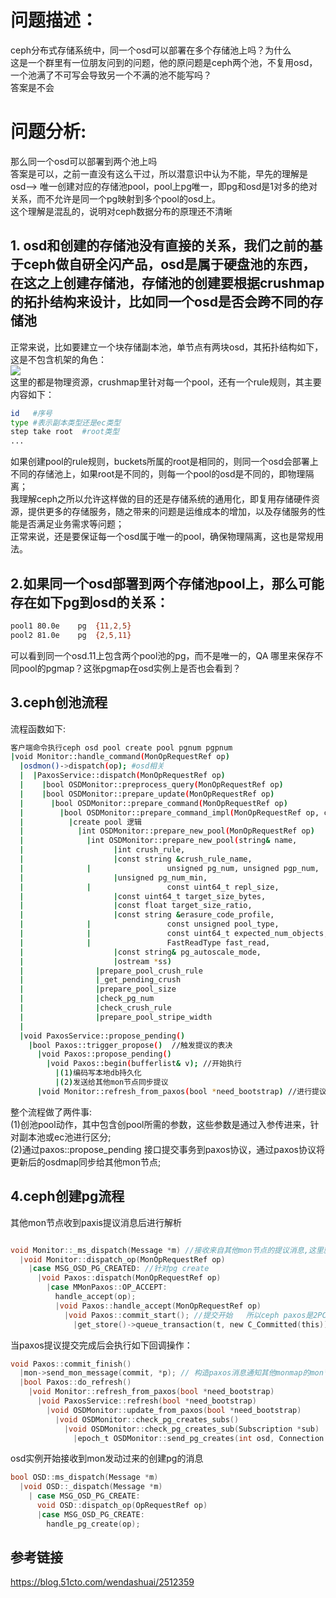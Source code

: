 # 问题描述：  
ceph分布式存储系统中，同一个osd可以部署在多个存储池上吗？为什么    
这是一个群里有一位朋友问到的问题，他的原问题是ceph两个池，不复用osd，一个池满了不可写会导致另一个不满的池不能写吗？    
答案是不会  
  
# 问题分析:    
那么同一个osd可以部署到两个池上吗    
答案是可以，之前一直没有这么干过，所以潜意识中认为不能，早先的理解是osd--> 唯一创建对应的存储池pool，pool上pg唯一，即pg和osd是1对多的绝对关系，而不允许是同一个pg映射到多个pool的osd上。  
这个理解是混乱的，说明对ceph数据分布的原理还不清晰   
  
## 1. osd和创建的存储池没有直接的关系，我们之前的基于ceph做自研全闪产品，osd是属于硬盘池的东西，在这之上创建存储池，存储池的创建要根据crushmap的拓扑结构来设计，比如同一个osd是否会跨不同的存储池  
正常来说，比如要建立一个块存储副本池，单节点有两块osd，其拓扑结构如下，这是不包含机架的角色：    
![](https://github.com/joehou89/ceph_15.2.17_sourcecode_analyse/blob/main/crushmap%E6%8B%93%E6%89%91%E7%BB%93%E6%9E%84.png)    
这里的都是物理资源，crushmap里针对每一个pool，还有一个rule规则，其主要内容如下：  
```sh
id   #序号
type #表示副本类型还是ec类型
step take root  #root类型
...
```    
如果创建pool的rule规则，buckets所属的root是相同的，则同一个osd会部署上不同的存储池上，如果root是不同的，则每一个pool的osd是不同的，即物理隔离；    
我理解ceph之所以允许这样做的目的还是存储系统的通用化，即复用存储硬件资源，提供更多的存储服务，随之带来的问题是运维成本的增加，以及存储服务的性能是否满足业务需求等问题；  
正常来说，还是要保证每一个osd属于唯一的pool，确保物理隔离，这也是常规用法。    
  
## 2.如果同一个osd部署到两个存储池pool上，那么可能存在如下pg到osd的关系：  
```sh  
pool1 80.0e    pg  {11,2,5}
pool2 81.0e    pg  {2,5,11}
```  
可以看到同一个osd.11上包含两个pool池的pg，而不是唯一的，QA 哪里来保存不同pool的pgmap？这张pgmap在osd实例上是否也会看到？    
    
## 3.ceph创池流程  
流程函数如下:  
```sh
客户端命令执行ceph osd pool create pool pgnum pgpnum
|void Monitor::handle_command(MonOpRequestRef op)
  |osdmon()->dispatch(op); #osd相关
  |  |PaxosService::dispatch(MonOpRequestRef op)
  |    |bool OSDMonitor::preprocess_query(MonOpRequestRef op)
  |    |bool OSDMonitor::prepare_update(MonOpRequestRef op)
  |      |bool OSDMonitor::prepare_command(MonOpRequestRef op)
  |        |bool OSDMonitor::prepare_command_impl(MonOpRequestRef op, const cmdmap_t& cmdmap)
  |          |create pool 逻辑
  |            |int OSDMonitor::prepare_new_pool(MonOpRequestRef op)
  |              |int OSDMonitor::prepare_new_pool(string& name,
  |				       |int crush_rule,
  |				       |const string &crush_rule_name,
  |              |                 unsigned pg_num, unsigned pgp_num,
  |				       |unsigned pg_num_min,
  |              |                 const uint64_t repl_size,
  |				       |const uint64_t target_size_bytes,
  |				       |const float target_size_ratio,
  |				       |const string &erasure_code_profile,
  |              |                 const unsigned pool_type,
  |              |                 const uint64_t expected_num_objects,
  |              |                 FastReadType fast_read,
  |				       |const string& pg_autoscale_mode,
  |				       |ostream *ss)
  |                |prepare_pool_crush_rule
  |                |_get_pending_crush
  |                |prepare_pool_size
  |                |check_pg_num
  |                |check_crush_rule
  |                |prepare_pool_stripe_width
  |
  |void PaxosService::propose_pending()
    |bool Paxos::trigger_propose()  //触发提议的表决
      |void Paxos::propose_pending()
        |void Paxos::begin(bufferlist& v); //开始执行
          |(1)编码写本地db持久化
          |(2)发送给其他mon节点同步提议
      |void Monitor::refresh_from_paxos(bool *need_bootstrap) //进行提议的推行
```    
整个流程做了两件事:  
(1)创池pool动作，其中包含创pool所需的参数，这些参数是通过入参传进来，针对副本池或ec池进行区分;  
(2)通过paxos::propose_pending 接口提交事务到paxos协议，通过paxos协议将更新后的osdmap同步给其他mon节点;  
    
## 4.ceph创建pg流程  
其他mon节点收到paxis提议消息后进行解析
```c  

void Monitor::_ms_dispatch(Message *m) //接收来自其他mon节点的提议消息,这里就是他自己
  |void Monitor::dispatch_op(MonOpRequestRef op)
    |case MSG_OSD_PG_CREATED: //针对pg create
      |void Paxos::dispatch(MonOpRequestRef op)
        |case MMonPaxos::OP_ACCEPT:
          handle_accept(op);
          |void Paxos::handle_accept(MonOpRequestRef op)
            |void Paxos::commit_start(); //提交开始   所以ceph paxos是2PC
              |get_store()->queue_transaction(t, new C_Committed(this)); //本地持久化写blstore
```  
当paxos提议提交完成后会执行如下回调操作：  
```c  
void Paxos::commit_finish()
  |mon->send_mon_message(commit, *p); // 构造paxos消息通知其他monmap的mon节点，本op本地已提交
  |bool Paxos::do_refresh()
    |void Monitor::refresh_from_paxos(bool *need_bootstrap)
      |void PaxosService::refresh(bool *need_bootstrap)
        |void OSDMonitor::update_from_paxos(bool *need_bootstrap)
          |void OSDMonitor::check_pg_creates_subs()
            |void OSDMonitor::check_pg_creates_sub(Subscription *sub)
              |epoch_t OSDMonitor::send_pg_creates(int osd, Connection *con, epoch_t next) const
```  
  
osd实例开始接收到mon发动过来的创建pg的消息
```c  
bool OSD::ms_dispatch(Message *m)
  |void OSD::_dispatch(Message *m)
    | case MSG_OSD_PG_CREATE:
      void OSD::dispatch_op(OpRequestRef op)
      |case MSG_OSD_PG_CREATE:
        handle_pg_create(op);

```  



## 参考链接  
https://blog.51cto.com/wendashuai/2512359  




















